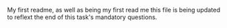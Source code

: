 My first readme, as well as being my first read me this file is being updated to reflext the end of this task's mandatory questions.

